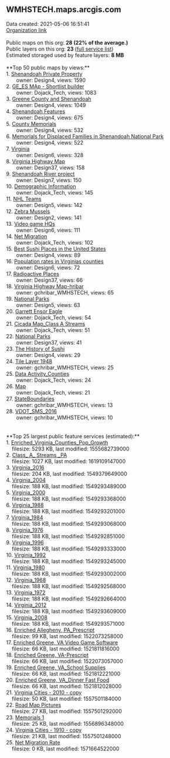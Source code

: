 <h2>WMHSTECH.maps.arcgis.com</h2> Data created: 2021-05-06 16:51:41 <br /><a target='new' href='https://WMHSTECH.maps.arcgis.com'>Organization link</a><br /><br />Public maps on this org: <b>28 (22% of the average.)</b><br />Public layers on this org: <b>23 </b>(<a target='new' href='https://services.arcgis.com/Q71dMJKrYksehwyw/ArcGIS/rest/services'>full service list</a>)<br />Estimated storaged used by feature layers: <b>8 MB</b><br /><br />**Top 50 public maps by views:**<br />  1. <a target='new' href='https://www.arcgis.com/home/item.html?id=e8d471b3632d4e23a11790e418e533e5'>Shenandoah Private Property</a> <br />  &nbsp;&nbsp;&nbsp;&nbsp; &nbsp;&nbsp;owner: Design4, views: 1590<br />  2. <a target='new' href='https://www.arcgis.com/home/item.html?id=ee22132f847549c2b38655eae3ca9f40'>GE_ES MAp - Shortlist builder</a> <br />  &nbsp;&nbsp;&nbsp;&nbsp; &nbsp;&nbsp;owner: Dojack_Tech, views: 1083<br />  3. <a target='new' href='https://www.arcgis.com/home/item.html?id=61a8b333def94524b63b58cc9d3d1b4a'>Greene County and Shenandoah</a> <br />  &nbsp;&nbsp;&nbsp;&nbsp; &nbsp;&nbsp;owner: Design4, views: 1049<br />  4. <a target='new' href='https://www.arcgis.com/home/item.html?id=21bee1edb0eb458c8de4bc798fff19ee'>Shenandoah Features</a> <br />  &nbsp;&nbsp;&nbsp;&nbsp; &nbsp;&nbsp;owner: Design4, views: 675<br />  5. <a target='new' href='https://www.arcgis.com/home/item.html?id=ff0aa2ccac6540feb738ffab7dc6a41a'>County Memorials</a> <br />  &nbsp;&nbsp;&nbsp;&nbsp; &nbsp;&nbsp;owner: Design4, views: 532<br />  6. <a target='new' href='https://www.arcgis.com/home/item.html?id=da352a76559e4f739b7a8722423a9c9c'>Memorials for Displaced Families in Shenandoah National Park</a> <br />  &nbsp;&nbsp;&nbsp;&nbsp; &nbsp;&nbsp;owner: Design4, views: 522<br />  7. <a target='new' href='https://www.arcgis.com/home/item.html?id=1cee210c7ef24140b60cbd4e5c60bf38'>Virginia</a> <br />  &nbsp;&nbsp;&nbsp;&nbsp; &nbsp;&nbsp;owner: Design6, views: 328<br />  8. <a target='new' href='https://www.arcgis.com/home/item.html?id=7bdc8735dfda4584bd10f51a400c79a1'>Virginia Highway Map</a> <br />  &nbsp;&nbsp;&nbsp;&nbsp; &nbsp;&nbsp;owner: Design37, views: 158<br />  9. <a target='new' href='https://www.arcgis.com/home/item.html?id=3e3e9cea7f1e4ccd87d223d5c9cce6da'>Shenandoah River project</a> <br />  &nbsp;&nbsp;&nbsp;&nbsp; &nbsp;&nbsp;owner: Design7, views: 150<br />  10. <a target='new' href='https://www.arcgis.com/home/item.html?id=fd82bdfe4e2946cda14fa3d67efcb739'>Demographic Information</a> <br />  &nbsp;&nbsp;&nbsp;&nbsp; &nbsp;&nbsp;owner: Dojack_Tech, views: 145<br />  11. <a target='new' href='https://www.arcgis.com/home/item.html?id=270c92fcbc4e43be8496a3bbdd721d57'>NHL Teams</a> <br />  &nbsp;&nbsp;&nbsp;&nbsp; &nbsp;&nbsp;owner: Design5, views: 142<br />  12. <a target='new' href='https://www.arcgis.com/home/item.html?id=53c79db9cc5e456b8588bd9d78244420'>Zebra Mussels</a> <br />  &nbsp;&nbsp;&nbsp;&nbsp; &nbsp;&nbsp;owner: Design2, views: 141<br />  13. <a target='new' href='https://www.arcgis.com/home/item.html?id=272487940fbc42ca95a651f0729f4350'>Video game HQs</a> <br />  &nbsp;&nbsp;&nbsp;&nbsp; &nbsp;&nbsp;owner: Design6, views: 111<br />  14. <a target='new' href='https://www.arcgis.com/home/item.html?id=716be4badbf049dfaad0d02fcad35cda'>Net Migration</a> <br />  &nbsp;&nbsp;&nbsp;&nbsp; &nbsp;&nbsp;owner: Dojack_Tech, views: 102<br />  15. <a target='new' href='https://www.arcgis.com/home/item.html?id=f965d98c6605480998d5dd65ebed4347'>Best Sushi  Places in the United States</a> <br />  &nbsp;&nbsp;&nbsp;&nbsp; &nbsp;&nbsp;owner: Design4, views: 89<br />  16. <a target='new' href='https://www.arcgis.com/home/item.html?id=6428310b3f304ef3b116dd15c25017ce'>Population rates in Virginias counties</a> <br />  &nbsp;&nbsp;&nbsp;&nbsp; &nbsp;&nbsp;owner: Design6, views: 72<br />  17. <a target='new' href='https://www.arcgis.com/home/item.html?id=034288e4b2bb4c94a1f19870277b2fe5'>Radioactive Places</a> <br />  &nbsp;&nbsp;&nbsp;&nbsp; &nbsp;&nbsp;owner: Design37, views: 66<br />  18. <a target='new' href='https://www.arcgis.com/home/item.html?id=787912f891aa4dc68ac4512f52dbca40'>Virginia Highway Map-hribar</a> <br />  &nbsp;&nbsp;&nbsp;&nbsp; &nbsp;&nbsp;owner: gchribar_WMHSTECH, views: 65<br />  19. <a target='new' href='https://www.arcgis.com/home/item.html?id=82228d349fea4b218615a361f6e48fed'>National Parks</a> <br />  &nbsp;&nbsp;&nbsp;&nbsp; &nbsp;&nbsp;owner: Design5, views: 63<br />  20. <a target='new' href='https://www.arcgis.com/home/item.html?id=1be2119b5dd3417ab47e28bd0d5afdb9'>Garrett Ensor Eagle</a> <br />  &nbsp;&nbsp;&nbsp;&nbsp; &nbsp;&nbsp;owner: Dojack_Tech, views: 54<br />  21. <a target='new' href='https://www.arcgis.com/home/item.html?id=f3cdcbe025594d308cf628b884a1f1c7'>Cicada Map_Class A Streams</a> <br />  &nbsp;&nbsp;&nbsp;&nbsp; &nbsp;&nbsp;owner: Dojack_Tech, views: 51<br />  22. <a target='new' href='https://www.arcgis.com/home/item.html?id=21002ba040c442eabc8c48a6be640e36'>National Parks</a> <br />  &nbsp;&nbsp;&nbsp;&nbsp; &nbsp;&nbsp;owner: Design37, views: 41<br />  23. <a target='new' href='https://www.arcgis.com/home/item.html?id=7cfafd0fdc16463386f176521b74b4f9'>The History of Sushi</a> <br />  &nbsp;&nbsp;&nbsp;&nbsp; &nbsp;&nbsp;owner: Design4, views: 29<br />  24. <a target='new' href='https://www.arcgis.com/home/item.html?id=661a1b0248164c32944631142f9bb16d'>Tile Layer 1948</a> <br />  &nbsp;&nbsp;&nbsp;&nbsp; &nbsp;&nbsp;owner: gchribar_WMHSTECH, views: 25<br />  25. <a target='new' href='https://www.arcgis.com/home/item.html?id=8def2376379a4a029fa11f4a554a0a89'>Data Activity_Counties</a> <br />  &nbsp;&nbsp;&nbsp;&nbsp; &nbsp;&nbsp;owner: Dojack_Tech, views: 24<br />  26. <a target='new' href='https://www.arcgis.com/home/item.html?id=16f847d58eb94d6f97060d663b8ff4a3'>Map</a> <br />  &nbsp;&nbsp;&nbsp;&nbsp; &nbsp;&nbsp;owner: Dojack_Tech, views: 21<br />  27. <a target='new' href='https://www.arcgis.com/home/item.html?id=aeeb84b0ef014babb9588c1dce050747'>StateBoundaries</a> <br />  &nbsp;&nbsp;&nbsp;&nbsp; &nbsp;&nbsp;owner: gchribar_WMHSTECH, views: 13<br />  28. <a target='new' href='https://www.arcgis.com/home/item.html?id=905400e6090d4701969d9edcd4c1dee3'>VDOT_SMS_2016</a> <br />  &nbsp;&nbsp;&nbsp;&nbsp; &nbsp;&nbsp;owner: gchribar_WMHSTECH, views: 10<br /><br /><br />**Top 25 largest public feature services (estimated):**<br /> 1. <a target='new' href='https://www.arcgis.com/home/item.html?id=2915f20e2f664e21b5d2eb0e4802f991'>Enriched_Virginia_Counties_Pop_Growth</a><br /> &nbsp;&nbsp;&nbsp;&nbsp;filesize: 5293 KB, last modified: 1555682739000<br /> 2. <a target='new' href='https://www.arcgis.com/home/item.html?id=dde517bbe1ba425986a1531951a361b1'>Class_ A_ Streams _PA</a><br /> &nbsp;&nbsp;&nbsp;&nbsp;filesize: 1027 KB, last modified: 1619109147000<br /> 3. <a target='new' href='https://www.arcgis.com/home/item.html?id=50657e632664489d98029f1d25155f2c'>Virginia_2016</a><br /> &nbsp;&nbsp;&nbsp;&nbsp;filesize: 204 KB, last modified: 1549379649000<br /> 4. <a target='new' href='https://www.arcgis.com/home/item.html?id=26cffb2943614162ae24c2dd7aaf4e59'>Virginia_2004</a><br /> &nbsp;&nbsp;&nbsp;&nbsp;filesize: 188 KB, last modified: 1549293489000<br /> 5. <a target='new' href='https://www.arcgis.com/home/item.html?id=522f8c0d7648458ca0b4cae81193cfe0'>Virginia_2000</a><br /> &nbsp;&nbsp;&nbsp;&nbsp;filesize: 188 KB, last modified: 1549293368000<br /> 6. <a target='new' href='https://www.arcgis.com/home/item.html?id=1661179f8e77419ea4224be743801ad1'>Virginia_1988</a><br /> &nbsp;&nbsp;&nbsp;&nbsp;filesize: 188 KB, last modified: 1549293201000<br /> 7. <a target='new' href='https://www.arcgis.com/home/item.html?id=3a962d481c014f848677fe1297c2d475'>Virginia_1984</a><br /> &nbsp;&nbsp;&nbsp;&nbsp;filesize: 188 KB, last modified: 1549293068000<br /> 8. <a target='new' href='https://www.arcgis.com/home/item.html?id=88a83fbd71f648dc880c223a27822261'>Virginia_1976</a><br /> &nbsp;&nbsp;&nbsp;&nbsp;filesize: 188 KB, last modified: 1549292851000<br /> 9. <a target='new' href='https://www.arcgis.com/home/item.html?id=1326649e58544b9eaf345a4ba4e5dc3f'>Virginia_1996</a><br /> &nbsp;&nbsp;&nbsp;&nbsp;filesize: 188 KB, last modified: 1549293333000<br /> 10. <a target='new' href='https://www.arcgis.com/home/item.html?id=3f1e16a1fe804b679a421cbdf77bd669'>Virginia_1992</a><br /> &nbsp;&nbsp;&nbsp;&nbsp;filesize: 188 KB, last modified: 1549293245000<br /> 11. <a target='new' href='https://www.arcgis.com/home/item.html?id=63dd0c8f1b7a42b2a865ea82fbd9bc4b'>Virginia_1980</a><br /> &nbsp;&nbsp;&nbsp;&nbsp;filesize: 188 KB, last modified: 1549293002000<br /> 12. <a target='new' href='https://www.arcgis.com/home/item.html?id=9c2040642c33493f941e3a8e38a02572'>Virginia_1968</a><br /> &nbsp;&nbsp;&nbsp;&nbsp;filesize: 188 KB, last modified: 1549292568000<br /> 13. <a target='new' href='https://www.arcgis.com/home/item.html?id=0aade4d8a7654f58a5e5a19aa8bd1a7a'>Virginia_1972</a><br /> &nbsp;&nbsp;&nbsp;&nbsp;filesize: 188 KB, last modified: 1549292664000<br /> 14. <a target='new' href='https://www.arcgis.com/home/item.html?id=37946361279b4397a8952653ac4d5e51'>Virginia_2012</a><br /> &nbsp;&nbsp;&nbsp;&nbsp;filesize: 188 KB, last modified: 1549293609000<br /> 15. <a target='new' href='https://www.arcgis.com/home/item.html?id=f2f0933104904b8799586555ab5906d0'>Virginia_2008</a><br /> &nbsp;&nbsp;&nbsp;&nbsp;filesize: 188 KB, last modified: 1549293571000<br /> 16. <a target='new' href='https://www.arcgis.com/home/item.html?id=cb886e4a7b0240829ea28e98fa915dc9'>Enriched Allegheny, PA_Prescript</a><br /> &nbsp;&nbsp;&nbsp;&nbsp;filesize: 99 KB, last modified: 1522073258000<br /> 17. <a target='new' href='https://www.arcgis.com/home/item.html?id=f57685acc2fe449796ed14a70375c3d7'>Enriched Greene, VA Video Game Software</a><br /> &nbsp;&nbsp;&nbsp;&nbsp;filesize: 66 KB, last modified: 1521811816000<br /> 18. <a target='new' href='https://www.arcgis.com/home/item.html?id=92cb9e31727b49e8b6a28e56f3ff333e'>Enriched Greene, VA-Prescript</a><br /> &nbsp;&nbsp;&nbsp;&nbsp;filesize: 66 KB, last modified: 1522073057000<br /> 19. <a target='new' href='https://www.arcgis.com/home/item.html?id=82ea8105e9fd4c719c8e93a16adbbdfa'>Enriched Greene, VA_School Supplies</a><br /> &nbsp;&nbsp;&nbsp;&nbsp;filesize: 66 KB, last modified: 1521812221000<br /> 20. <a target='new' href='https://www.arcgis.com/home/item.html?id=3144250b9cb249aaaf856a242011146b'>Enriched Greene, VA_Dinner Fast Food</a><br /> &nbsp;&nbsp;&nbsp;&nbsp;filesize: 66 KB, last modified: 1521812028000<br /> 21. <a target='new' href='https://www.arcgis.com/home/item.html?id=3c6c026bc89d45cfae6370c79671dc7c'>Virginia Cities - 2010 - copy</a><br /> &nbsp;&nbsp;&nbsp;&nbsp;filesize: 50 KB, last modified: 1557501184000<br /> 22. <a target='new' href='https://www.arcgis.com/home/item.html?id=8adb34736c1446dd84503bc8bf20e572'>Road Map Pictures</a><br /> &nbsp;&nbsp;&nbsp;&nbsp;filesize: 27 KB, last modified: 1557501292000<br /> 23. <a target='new' href='https://www.arcgis.com/home/item.html?id=648b1f708e774eae8a899c62c6323c0f'>Memorials 1</a><br /> &nbsp;&nbsp;&nbsp;&nbsp;filesize: 25 KB, last modified: 1556896348000<br /> 24. <a target='new' href='https://www.arcgis.com/home/item.html?id=6cfe016503124090a0b1cce419914b45'>Virginia Cities - 1910 - copy</a><br /> &nbsp;&nbsp;&nbsp;&nbsp;filesize: 21 KB, last modified: 1557501248000<br /> 25. <a target='new' href='https://www.arcgis.com/home/item.html?id=dffa71cad87948c39334f6bc6fb77e3d'>Net Migration Rate</a><br /> &nbsp;&nbsp;&nbsp;&nbsp;filesize: 0 KB, last modified: 1571664522000<br />